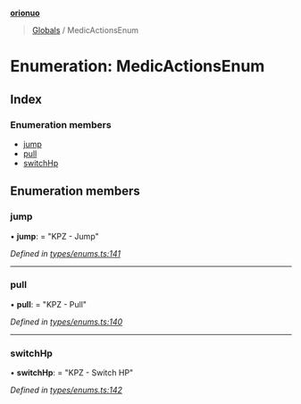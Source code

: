 **[orionuo](../README.md)**

> [Globals](../globals.md) / MedicActionsEnum

# Enumeration: MedicActionsEnum

## Index

### Enumeration members

* [jump](medicactionsenum.md#jump)
* [pull](medicactionsenum.md#pull)
* [switchHp](medicactionsenum.md#switchhp)

## Enumeration members

### jump

•  **jump**:  = "KPZ - Jump"

*Defined in [types/enums.ts:141](https://github.com/msviha/orionuo/blob/1e2926d/src/types/enums.ts#L141)*

___

### pull

•  **pull**:  = "KPZ - Pull"

*Defined in [types/enums.ts:140](https://github.com/msviha/orionuo/blob/1e2926d/src/types/enums.ts#L140)*

___

### switchHp

•  **switchHp**:  = "KPZ - Switch HP"

*Defined in [types/enums.ts:142](https://github.com/msviha/orionuo/blob/1e2926d/src/types/enums.ts#L142)*

